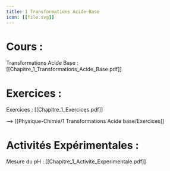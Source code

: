 ```yaml
---
title: 1 Transformations Acide Base
icon: [[file.svg]]
---
```

# Cours :
Transformations Acide Base : [[Chapitre_1_Transformations_Acide_Base.pdf]]

# Exercices :
Exercices : [[Chapitre_1_Exercices.pdf]]

--> [[Physique-Chimie/1 Transformations Acide base/Exercices]]

# Activités Expérimentales :
Mesure du pH : [[Chapitre_1_Activite_Experimentale.pdf]]